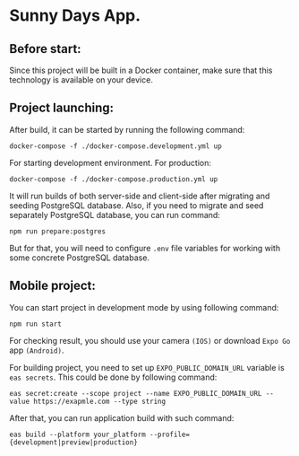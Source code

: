 # Sunny Days App.
## Before start:
Since this project will be built in a Docker container, make sure that this technology is available on your device.

## Project launching:
After build, it can be started by running the following command:

    docker-compose -f ./docker-compose.development.yml up

For starting development environment. For production:

    docker-compose -f ./docker-compose.production.yml up

It will run builds of both server-side and client-side after migrating and seeding PostgreSQL database. Also, if you need to migrate and seed separately PostgreSQL database, you can run command:

    npm run prepare:postgres

But for that, you will need to configure `.env` file variables for working with some concrete PostgreSQL database.

## Mobile project:
You can start project in development mode by using following command:

    npm run start

For checking result, you should use your camera `(IOS)` or download `Expo Go` app `(Android)`.

For building project, you need to set up `EXPO_PUBLIC_DOMAIN_URL` variable is `eas secrets`. This could be done by following command:

    eas secret:create --scope project --name EXPO_PUBLIC_DOMAIN_URL --value https://exapmle.com --type string

After that, you can run application build with such command:

    eas build --platform your_platform --profile={development|preview|production}